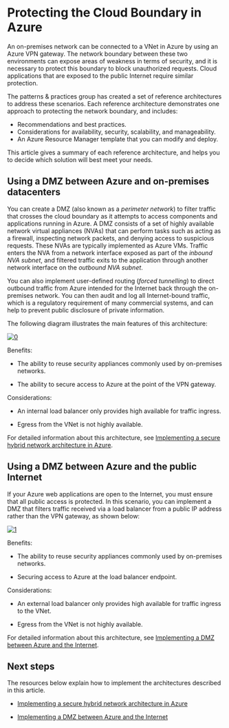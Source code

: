 <properties
   pageTitle="Protecting the cloud boundary in Azure | Microsoft Azure"
   description="Explains and compares the different methods available for protecting applications and components running in Azure as part of a hybrid system from unauthorized intrusion."
   services=""
   documentationCenter="na"
   authors="telmosampaio"
   manager="christb"
   editor=""
   tags=""/>
<tags
   ms.service="guidance"
   ms.devlang="na"
   ms.topic="article"
   ms.tgt_pltfrm="na"
   ms.workload="na"
   ms.date="10/26/2016"
   ms.author="telmosampaio"/>
   
# Protecting the Cloud Boundary in Azure

An on-premises network can be connected to a VNet in Azure by using an Azure VPN gateway. The network boundary between these two environments can expose areas of weakness in terms of security, and it is necessary to protect this boundary to block unauthorized requests. Cloud applications that are exposed to the public Internet require similar protection. <!-- mike: True but the considerations will be different in PaaS, e.g. you don't need a DMZ in App Services. Should we rephrase to limit it to IaaS? (Apps running on VMs in Azure?) -->  

The patterns & practices group has created a set of reference architectures to address these scenarios. Each reference architecture demonstrates one approach to protecting the network boundary, and includes:
  		  
- Recommendations and best practices.
- Considerations for availability, security, scalability, and manageability.
- An Azure Resource Manager template that you can modify and deploy. 

This article gives a summary of each reference architecture, and helps you to decide which solution will best meet your needs.


## Using a DMZ between Azure and on-premises datacenters

You can create a DMZ (also known as a *perimeter network*) to filter traffic that crosses the cloud boundary as it attempts to access components and applications running in Azure. A DMZ consists of a set of highly available network virtual appliances (NVAs) that can perform tasks such as acting as a firewall, inspecting network packets, and denying access to suspicious requests. These NVAs are typically implemented as Azure VMs. Traffic enters the NVA from a network interface exposed as part of the *inbound NVA subnet*, and filtered traffic exits to the application through another network interface on the *outbound NVA subnet*. 

You can also implement user-defined routing (*forced tunnelling*) to direct outbound traffic from Azure intended for the Internet back through the on-premises network. You can then audit and log all Internet-bound traffic, which is a regulatory requirement of many commercial systems, and can help to prevent public disclosure of private information.

The following diagram illustrates the main features of this architecture:

[![0]][0]

Benefits:

- The ability to reuse security appliances commonly used by on-premises networks.

- The ability to secure access to Azure at the point of the VPN gateway.

Considerations:

- An internal load balancer only provides high available for traffic ingress.

- Egress from the VNet is not highly available.

For detailed information about this architecture, see [Implementing a secure hybrid network architecture in Azure][secure-hybrid-network-architecture].

## Using a DMZ between Azure and the public Internet

If your Azure web applications <!-- This could be confused with App Service we apps (PaaS), specify VM environment here --> are open to the Internet, you must ensure that all public access is protected. In this scenario, you can implement a DMZ that filters traffic received via a load balancer from a public IP address rather than the VPN gateway, as shown below: 

[![1]][1]

Benefits:

- The ability to reuse security appliances commonly used by on-premises networks.

- Securing access to Azure at the load balancer endpoint.

Considerations:

- An external load balancer only provides high available for traffic ingress to the VNet.

- Egress from the VNet is not highly available.

For detailed information about this architecture, see  [Implementing a DMZ between Azure and the Internet][dmz-azure-internet].

## Next steps

The resources below explain how to implement the architectures described in this article.

- [Implementing a secure hybrid network architecture in Azure][secure-hybrid-network-architecture]

- [Implementing a DMZ between Azure and the Internet][dmz-azure-internet]

<!-- Links -->
[0]: ./media/security/figure1.png "Secure hybrid network architecture with on-premises access"
[1]: ./media/security/figure2.png "Secure hybrid network architecture with Internet access"
[secure-hybrid-network-architecture]: ./guidance-iaas-ra-secure-vnet-hybrid.md
[implementing-aad]: ./guidance-identity-aad.md
[dmz-azure-internet]: ./guidance-iaas-ra-secure-vnet-dmz.md 
